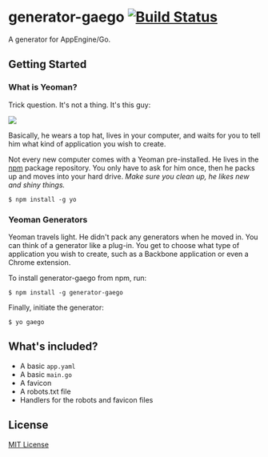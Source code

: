 # generator-gaego [![Build Status](https://secure.travis-ci.org/laco0416/generator-gaego.png?branch=master)](https://travis-ci.org/laco0416/generator-gaego) 

A generator for AppEngine/Go.


## Getting Started

### What is Yeoman?

Trick question. It's not a thing. It's this guy:

![](http://i.imgur.com/JHaAlBJ.png)

Basically, he wears a top hat, lives in your computer, and waits for you to tell him what kind of application you wish to create.

Not every new computer comes with a Yeoman pre-installed. He lives in the [npm](https://npmjs.org) package repository. You only have to ask for him once, then he packs up and moves into your hard drive. *Make sure you clean up, he likes new and shiny things.*

```
$ npm install -g yo
```

### Yeoman Generators

Yeoman travels light. He didn't pack any generators when he moved in. You can think of a generator like a plug-in. You get to choose what type of application you wish to create, such as a Backbone application or even a Chrome extension.

To install generator-gaego from npm, run:

```
$ npm install -g generator-gaego
```

Finally, initiate the generator:

```
$ yo gaego
```

## What's included?

 * A basic `app.yaml`
 * A basic `main.go`
 * A favicon
 * A robots.txt file
 * Handlers for the robots and favicon files


## License

[MIT License](http://en.wikipedia.org/wiki/MIT_License)
